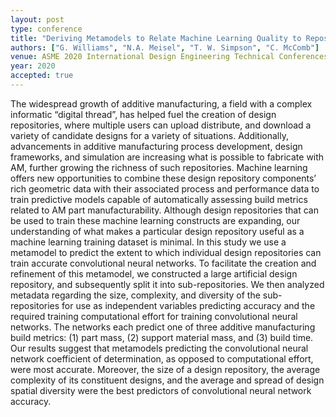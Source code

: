 ```yaml
---
layout: post
type: conference
title: "Deriving Metamodels to Relate Machine Learning Quality to Repository Characteristics in the Context of Additive Manufacturing"
authors: ["G. Williams", "N.A. Meisel", "T. W. Simpson", "C. McComb"]
venue: ASME 2020 International Design Engineering Technical Conferences and Computers and Information in Engineering Conference
year: 2020
accepted: true
---
```

The widespread growth of additive manufacturing, a field with a complex informatic “digital thread”, has helped fuel the creation of design repositories, where multiple users can upload distribute, and download a variety of candidate designs for a variety of situations. Additionally, advancements in additive manufacturing process development, design frameworks, and simulation are increasing what is possible to fabricate with AM, further growing the richness of such repositories. Machine learning offers new opportunities to combine these design repository components’ rich geometric data with their associated process and performance data to train predictive models capable of automatically assessing build metrics related to AM part manufacturability. Although design repositories that can be used to train these machine learning constructs are expanding, our understanding of what makes a particular design repository useful as a machine learning training dataset is minimal. In this study we use a metamodel to predict the extent to which individual design repositories can train accurate convolutional neural networks. To facilitate the creation and refinement of this metamodel, we constructed a large artificial design repository, and subsequently split it into sub-repositories. We then analyzed metadata regarding the size, complexity, and diversity of the sub-repositories for use as independent variables predicting accuracy and the required training computational effort for training convolutional neural networks. The networks each predict one of three additive manufacturing build metrics: (1) part mass, (2) support material mass, and (3) build time. Our results suggest that metamodels predicting the convolutional neural network coefficient of determination, as opposed to computational effort, were most accurate. Moreover, the size of a design repository, the average complexity of its constituent designs, and the average and spread of design spatial diversity were the best predictors of convolutional neural network accuracy.
